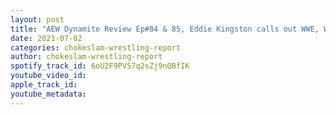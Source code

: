 ```yaml
---
layout: post
title: "AEW Dynamite Review Ep#84 & 85, Eddie Kingston calls out WWE, WWE releases, ROH and more"
date: 2021-07-02
categories: chokeslam-wrestling-report
author: chokeslam-wrestling-report
spotify_track_id: 6oU2F9PVS7q2sZj9nQBfIK
youtube_video_id: 
apple_track_id: 
youtube_metadata: 
---
```

